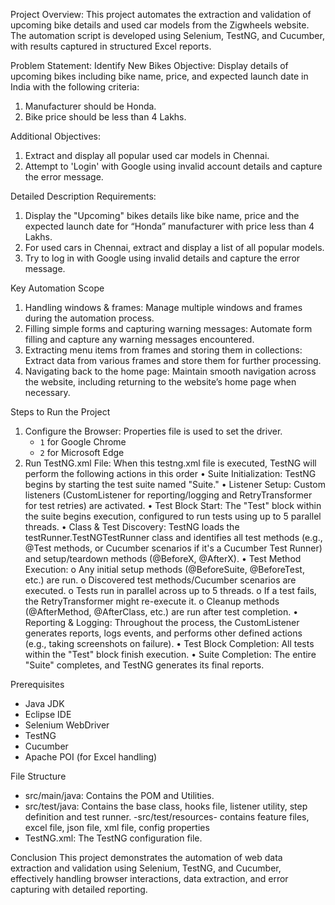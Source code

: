  Project Overview:
This project automates the extraction and validation of upcoming bike details and used car models from the Zigwheels website. The automation script is developed using Selenium, TestNG, and Cucumber, with results captured in structured Excel reports.

 Problem Statement:
 Identify New Bikes
Objective: Display details of upcoming bikes including bike name, price, and expected launch date in India with the following criteria:
1. Manufacturer should be Honda.
2. Bike price should be less than 4 Lakhs.

Additional Objectives:
1. Extract and display all popular used car models in Chennai.
2. Attempt to 'Login' with Google using invalid account details and capture the error message.

 Detailed Description
 Requirements:
1. Display the "Upcoming" bikes details like bike name, price and the expected launch date for  “Honda” manufacturer with price less than 4 Lakhs.
2. For used cars in Chennai, extract and display a list of all popular models.
3. Try to log in with Google using invalid details and capture the error message.

 Key Automation Scope
1. Handling windows & frames: Manage multiple windows and frames during the automation process.
2. Filling simple forms and capturing warning messages: Automate form filling and capture any warning messages encountered.
3. Extracting menu items from frames and storing them in collections: Extract data from various frames and store them for further processing.
4. Navigating back to the home page: Maintain smooth navigation across the website, including returning to the website’s home page when necessary.

 Steps to Run the Project
1. Configure the Browser:
	Properties file is used to set the driver.
     - `1` for Google Chrome
     - `2` for Microsoft Edge 
2. Run TestNG.xml File:
When this testng.xml file is executed, TestNG will perform the following actions in this order
•	Suite Initialization: TestNG begins by starting the test suite named "Suite."
•	Listener Setup: Custom listeners (CustomListener for reporting/logging and RetryTransformer for test retries) are activated.
•	Test Block Start: The "Test" block within the suite begins execution, configured to run tests using up to 5 parallel threads.
•	Class & Test Discovery: TestNG loads the testRunner.TestNGTestRunner class and identifies all test methods (e.g., @Test methods, or Cucumber scenarios if it's a Cucumber Test Runner) and setup/teardown methods (@BeforeX, @AfterX).
•	Test Method Execution:
o	Any initial setup methods (@BeforeSuite, @BeforeTest, etc.) are run.
o	Discovered test methods/Cucumber scenarios are executed.
o	Tests run in parallel across up to 5 threads.
o	If a test fails, the RetryTransformer might re-execute it.
o	Cleanup methods (@AfterMethod, @AfterClass, etc.) are run after test completion.
•	Reporting & Logging: Throughout the process, the CustomListener generates reports, logs events, and performs other defined actions (e.g., taking screenshots on failure).
•	Test Block Completion: All tests within the "Test" block finish execution.
•	Suite Completion: The entire "Suite" completes, and TestNG generates its final reports.

 Prerequisites
- Java JDK
- Eclipse IDE
- Selenium WebDriver
- TestNG
- Cucumber
- Apache POI (for Excel handling)

 File Structure
- src/main/java: Contains the POM and Utilities.
- src/test/java: Contains the base class, hooks file, listener utility, step definition and test runner.
-src/test/resources- contains feature files, excel file, json file, xml file, config properties
- TestNG.xml: The TestNG configuration file.

 Conclusion
This project demonstrates the automation of web data extraction and validation using Selenium, TestNG, and Cucumber, effectively handling browser interactions, data extraction, and error capturing with detailed reporting.



